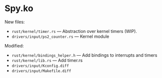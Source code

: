 # Spy.ko

New files:
- `rust/kernel/timer.rs` — Abstraction over kernel timers (WIP).
- `drivers/input/ps2_counter.rs` — Kernel module

Modified:
- `rust/kernel/bindings_helper.h` — Add bindings to interrupts and timers
- `rust/kernel/lib.rs` — Add timer.rs
- `drivers/input/Kconfig.diff`
- `drivers/input/Makefile.diff`
